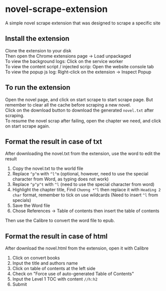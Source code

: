 # novel-scrape-extension
A simple novel scrape extension that was designed to scrape a specific site

## Install the extension

Clone the extension to your disk  
Then open the Chrome extensions page -> Load unpackaged  
To view the background logs: Click on the service worker  
To view the content script / injected scrip: Open the website console tab  
To view the popup js log: Right-click on the extension -> Inspect Popup  

## To run the extension

Open the novel page, and click on start scrape to start scrape page. But remember to clear all the cache before scraping a new novel.  
Click on the download button to download the generated `novel.txt` after scraping.  
To resume the novel scrap after failing, open the chapter we need, and click on start scrape again.  

## Format the result in case of txt

After downloading the novel.txt from the extension, use the word to edit the result

1. Copy the novel.txt to the world file  
2. Replace `^p^m` with `^l^m` (optional, however, need to use the special character from Word, as typing does not work)  
3. Replace `^p^p^t` with `^l` (need to use the special character from word)  
4. Highlight the chapter title, Find `Chương *^l` then replace it with `Heading 2 char` format, remember to tick on use wildcards (Need to insert `^l` from specials)  
5. Save the Word file  
6. Chose References -> Table of contents then insert the table of contents  

Then use the Calibre to convert the word file to epub.

## Format the result in case of html

After download the novel.html from the extension, open it with Calibre

1. Click on convert books  
2. Input the title and authors name  
3. Click on table of contents at the left side  
4. Check on "Force use of auto-generated Table of Contents"  
5. Input the Level 1 TOC with content `//h:h2`
6. Submit